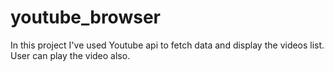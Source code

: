 # youtube_browser
In this project I've used Youtube api to fetch data and display the videos list. User can play the video also.
